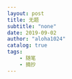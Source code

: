 ```yaml
---
layout: post
title: 无题
subtitle: "none"
date: 2019-09-02
author: "aloha1024"
catalog: true
tags:
    - 随笔
    - 摘抄
---
```


